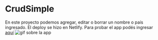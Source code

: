 # CrudSimple

En este proyecto podemos agregar, editar o borrar un nombre o país ingresado. El deploy se hizo en Netlify.
Para probar el app podés ingresar [aquí](https://simple-crud-angular.netlify.app/)
![gif sobre la app](simple-crud-angular.gif)
